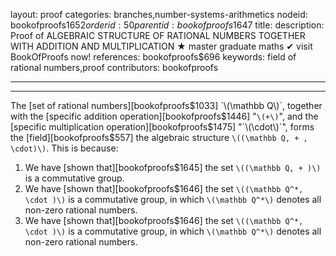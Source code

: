layout: proof
categories: branches,number-systems-arithmetics
nodeid: bookofproofs$1652
orderid: 50
parentid: bookofproofs$1647
title: 
description:  Proof of ALGEBRAIC STRUCTURE OF RATIONAL NUMBERS TOGETHER WITH ADDITION AND MULTIPLICATION &#9733; master graduate maths &#10004; visit BookOfProofs now!
references: bookofproofs$696
keywords: field of rational numbers,proof
contributors: bookofproofs

---


---

The [set of rational numbers][bookofproofs$1033] `\(\mathbb Q\)`, together with the [specific addition operation][bookofproofs$1446] 
"`\(+\)`", and the [specific multiplication operation][bookofproofs$1475] 
"`\(\cdot\)`", forms the [field][bookofproofs$557] the algebraic structure `\((\mathbb Q, + , \cdot)\)`. This is because:

1. We have [shown that][bookofproofs$1645] the set `\((\mathbb Q, + )\)` is a commutative group.
1. We have [shown that][bookofproofs$1646] the set `\((\mathbb Q^*, \cdot )\)` is a commutative group, in which `\(\mathbb Q^*\)` denotes all non-zero rational numbers.
1. We have [shown that][bookofproofs$1646] the set `\((\mathbb Q^*, \cdot )\)` is a commutative group, in which `\(\mathbb Q^*\)` denotes all non-zero rational numbers.
